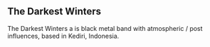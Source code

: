 ## The Darkest Winters

The Darkest Winters a is black metal band with atmospheric / post influences, based in Kediri, Indonesia.
